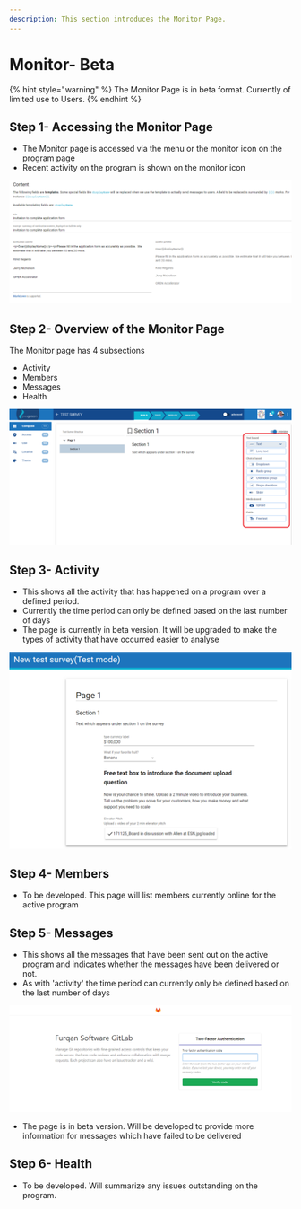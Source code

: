 ```yaml
---
description: This section introduces the Monitor Page.
---
```


# Monitor- Beta

{% hint style="warning" %}
The Monitor Page is in beta format.  Currently of limited use to Users.
{% endhint %}

## Step 1-  Accessing the Monitor Page

* The Monitor page is accessed via the menu or the monitor icon on the  program page
* Recent activity on the program is shown on the monitor icon 

![](../../.gitbook/assets/image%20%2847%29.png)

## Step 2-  Overview of the Monitor Page

The Monitor page has 4 subsections

* Activity
* Members
* Messages
* Health

![](../../.gitbook/assets/image%20%2856%29.png)

## Step 3- Activity

* This shows all the activity that has happened on a program over a defined period.  
* Currently the time period can only be defined based on the last number of days
* The page is currently in beta version.  It will be upgraded to make the types of activity that have occurred easier to analyse

![](../../.gitbook/assets/image%20%28162%29.png)

## Step 4- Members

* To be developed. This page will list members currently online for the active program

## Step 5- Messages

* This shows all the messages that have been sent out on the active program and indicates whether the messages have been delivered or not.
* As with 'activity' the time period can currently only be defined based on the last number of days

![](../../.gitbook/assets/image%20%28176%29.png)

* The page is in beta version.  Will be developed to provide more information for messages which have failed to be delivered

## Step 6- Health

* To be developed.  Will summarize any issues outstanding on the program.




